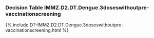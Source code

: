 ### Decision Table IMMZ.D2.DT.Dengue.3doseswithoutpre-vaccinationscreening
{% include DT-IMMZ.D2.DT.Dengue.3doseswithoutpre-vaccinationscreening.html %}

